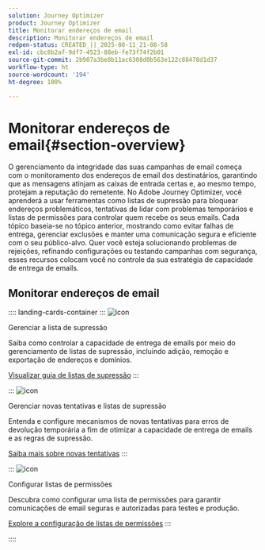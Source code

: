 ```yaml
---
solution: Journey Optimizer
product: Journey Optimizer
title: Monitorar endereços de email
description: Monitorar endereços de email
redpen-status: CREATED_||_2025-08-11_21-08-58
exl-id: cbc8b2af-9df7-4523-88eb-fe73f74f2b01
source-git-commit: 2b907a3be8b11ac6308d0b563e122c88478d1d37
workflow-type: ht
source-wordcount: '194'
ht-degree: 100%

---
```


# Monitorar endereços de email{#section-overview}

O gerenciamento da integridade das suas campanhas de email começa com o monitoramento dos endereços de email dos destinatários, garantindo que as mensagens atinjam as caixas de entrada certas e, ao mesmo tempo, protejam a reputação do remetente. No Adobe Journey Optimizer, você aprenderá a usar ferramentas como listas de supressão para bloquear endereços problemáticos, tentativas de lidar com problemas temporários e listas de permissões para controlar quem recebe os seus emails. Cada tópico baseia-se no tópico anterior, mostrando como evitar falhas de entrega, gerenciar exclusões e manter uma comunicação segura e eficiente com o seu público-alvo. Quer você esteja solucionando problemas de rejeições, refinando configurações ou testando campanhas com segurança, esses recursos colocam você no controle da sua estratégia de capacidade de entrega de emails.

## Monitorar endereços de email

:::: landing-cards-container
:::
![icon](https://cdn.experienceleague.adobe.com/icons/list-check.svg?lang=pt-BR)

Gerenciar a lista de supressão

Saiba como controlar a capacidade de entrega de emails por meio do gerenciamento de listas de supressão, incluindo adição, remoção e exportação de endereços e domínios.

[Visualizar guia de listas de supressão](../using/configuration/manage-suppression-list.md)
:::

:::
![icon](https://cdn.experienceleague.adobe.com/icons/gear.svg)

Gerenciar novas tentativas e listas de supressão

Entenda e configure mecanismos de novas tentativas para erros de devolução temporária a fim de otimizar a capacidade de entrega de emails e as regras de supressão.

[Saiba mais sobre novas tentativas](../using/configuration/retries.md)
:::

:::
![icon](https://cdn.experienceleague.adobe.com/icons/shield-halved.svg?lang=pt-BR)

Configurar listas de permissões

Descubra como configurar uma lista de permissões para garantir comunicações de email seguras e autorizadas para testes e produção.

[Explore a configuração de listas de permissões](../using/configuration/allow-list.md)
:::

::::
